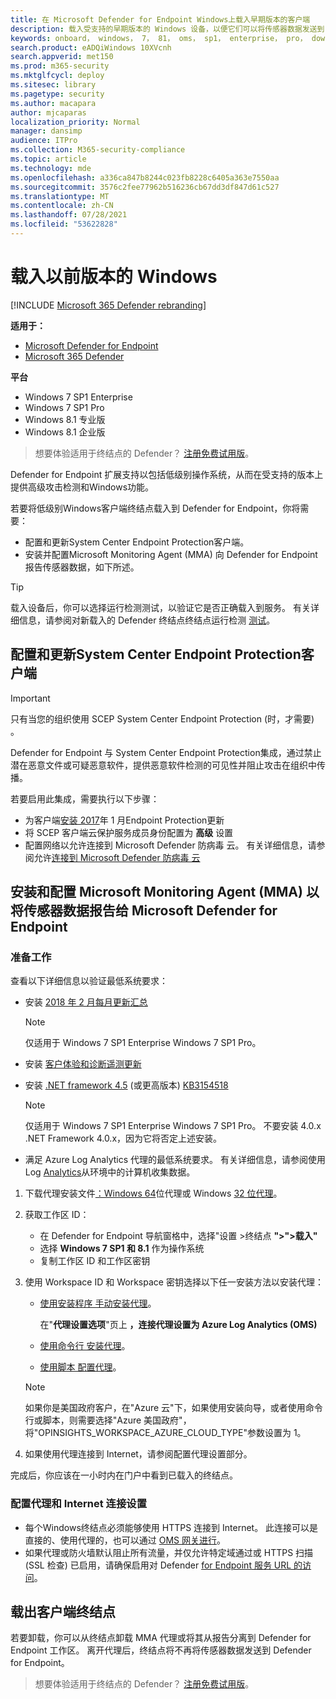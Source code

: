 ```yaml
---
title: 在 Microsoft Defender for Endpoint Windows上载入早期版本的客户端
description: 载入受支持的早期版本的 Windows 设备，以便它们可以将传感器数据发送到 Microsoft Defender for Endpoint 传感器
keywords: onboard， windows， 7， 81， oms， sp1， enterprise， pro， down level
search.product: eADQiWindows 10XVcnh
search.appverid: met150
ms.prod: m365-security
ms.mktglfcycl: deploy
ms.sitesec: library
ms.pagetype: security
ms.author: macapara
author: mjcaparas
localization_priority: Normal
manager: dansimp
audience: ITPro
ms.collection: M365-security-compliance
ms.topic: article
ms.technology: mde
ms.openlocfilehash: a336ca847b8244c023fb8228c6405a363e7550aa
ms.sourcegitcommit: 3576c2fee77962b516236cb67dd3df847d61c527
ms.translationtype: MT
ms.contentlocale: zh-CN
ms.lasthandoff: 07/28/2021
ms.locfileid: "53622828"
---
```

# <a name="onboard-previous-versions-of-windows"></a>载入以前版本的 Windows

[!INCLUDE [Microsoft 365 Defender rebranding](../../includes/microsoft-defender.md)]


**适用于：**
- [Microsoft Defender for Endpoint](https://go.microsoft.com/fwlink/p/?linkid=2154037)
- [Microsoft 365 Defender](https://go.microsoft.com/fwlink/?linkid=2118804)

**平台**
- Windows 7 SP1 Enterprise
- Windows 7 SP1 Pro
- Windows 8.1 专业版
- Windows 8.1 企业版


> 想要体验适用于终结点的 Defender？ [注册免费试用版](https://www.microsoft.com/microsoft-365/windows/microsoft-defender-atp?ocid=docs-wdatp-downlevel-abovefoldlink)。

Defender for Endpoint 扩展支持以包括低级别操作系统，从而在受支持的版本上提供高级攻击检测和Windows功能。

若要将低级别Windows客户端终结点载入到 Defender for Endpoint，你将需要：

- 配置和更新System Center Endpoint Protection客户端。
- 安装并配置Microsoft Monitoring Agent (MMA) 向 Defender for Endpoint 报告传感器数据，如下所述。

> [!TIP]
> 载入设备后，你可以选择运行检测测试，以验证它是否正确载入到服务。 有关详细信息，请参阅对新载入的 Defender 终结点终结点运行检测 [测试](run-detection-test.md)。

## <a name="configure-and-update-system-center-endpoint-protection-clients"></a>配置和更新System Center Endpoint Protection客户端
> [!IMPORTANT]
> 只有当您的组织使用 SCEP System Center Endpoint Protection (时，才需要) 。

Defender for Endpoint 与 System Center Endpoint Protection集成，通过禁止潜在恶意文件或可疑恶意软件，提供恶意软件检测的可见性并阻止攻击在组织中传播。

若要启用此集成，需要执行以下步骤：

- 为客户端[安装 2017](https://support.microsoft.com/help/3209361/january-2017-anti-malware-platform-update-for-endpoint-protection-clie)年 1 月Endpoint Protection更新 
- 将 SCEP 客户端云保护服务成员身份配置为 **高级** 设置
- 配置网络以允许连接到 Microsoft Defender 防病毒 云。 有关详细信息，请参阅允许[连接到 Microsoft Defender 防病毒 云](/windows/security/threat-protection/microsoft-defender-antivirus/configure-network-connections-microsoft-defender-antivirus#allow-connections-to-the-microsoft-defender-antivirus-cloud)

## <a name="install-and-configure-microsoft-monitoring-agent-mma-to-report-sensor-data-to-microsoft-defender-for-endpoint"></a>安装和配置 Microsoft Monitoring Agent (MMA) 以将传感器数据报告给 Microsoft Defender for Endpoint

### <a name="before-you-begin"></a>准备工作

查看以下详细信息以验证最低系统要求：

- 安装 [2018 年 2 月每月更新汇总](https://support.microsoft.com/help/4074598/windows-7-update-kb4074598)
  
  > [!NOTE]
  > 仅适用于 Windows 7 SP1 Enterprise Windows 7 SP1 Pro。

- 安装 [客户体验和诊断遥测更新](https://support.microsoft.com/help/3080149/update-for-customer-experience-and-diagnostic-telemetry)

- 安装 [.NET framework 4.5](https://www.microsoft.com/download/details.aspx?id=30653) (或更高版本) [KB3154518](https://support.microsoft.com/help/3154518/support-for-tls-system-default-versions-included-in-the-net-framework)

    > [!NOTE]
    > 仅适用于 Windows 7 SP1 Enterprise Windows 7 SP1 Pro。
    > 不要安装 4.0.x .NET Framework 4.0.x，因为它将否定上述安装。

- 满足 Azure Log Analytics 代理的最低系统要求。 有关详细信息，请参阅使用 Log [Analytics](/azure/log-analytics/log-analytics-concept-hybrid#prerequisites)从环境中的计算机收集数据。

1. 下载代理安装文件[：Windows 64](https://go.microsoft.com/fwlink/?LinkId=828603)位代理或 Windows [32 位代理](https://go.microsoft.com/fwlink/?LinkId=828604)。

2. 获取工作区 ID：
   - 在 Defender for Endpoint 导航窗格中，选择"设置 >终结点 **">">载入"**
   - 选择 **Windows 7 SP1 和 8.1** 作为操作系统
   - 复制工作区 ID 和工作区密钥

3. 使用 Workspace ID 和 Workspace 密钥选择以下任一安装方法以安装代理：
    - [使用安装程序 手动安装代理](/azure/log-analytics/log-analytics-windows-agents#install-agent-using-setup-wizard)。

      在"**代理设置选项**"页上 **，连接代理设置为 Azure Log Analytics (OMS)**

    - [使用命令行 安装代理](/azure/log-analytics/log-analytics-windows-agents#install-agent-using-command-line)。
    - [使用脚本 配置代理](/azure/log-analytics/log-analytics-windows-agents#install-agent-using-dsc-in-azure-automation)。

   > [!NOTE]
   > 如果你是美国政府客户，[](gov.md)在"Azure 云"下，如果使用安装向导，或者使用命令行或脚本，则需要选择"Azure 美国政府"，将"OPINSIGHTS_WORKSPACE_AZURE_CLOUD_TYPE"参数设置为 1。

4. 如果使用代理连接到 Internet，请参阅配置代理设置部分。

完成后，你应该在一小时内在门户中看到已载入的终结点。

### <a name="configure-proxy-and-internet-connectivity-settings"></a>配置代理和 Internet 连接设置

- 每个Windows终结点必须能够使用 HTTPS 连接到 Internet。 此连接可以是直接的、使用代理的，也可以通过 [OMS 网关进行](/azure/log-analytics/log-analytics-oms-gateway)。
- 如果代理或防火墙默认阻止所有流量，并仅允许特定域通过或 HTTPS 扫描 (SSL 检查) 已启用，请确保启用对 Defender [for Endpoint 服务 URL 的访问](/microsoft-365/security/defender-endpoint/configure-proxy-internet#enable-access-to-microsoft-defender-atp-service-urls-in-the-proxy-server)。

## <a name="offboard-client-endpoints"></a>载出客户端终结点

若要卸载，你可以从终结点卸载 MMA 代理或将其从报告分离到 Defender for Endpoint 工作区。 离开代理后，终结点将不再将传感器数据发送到 Defender for Endpoint。

> 想要体验适用于终结点的 Defender？ [注册免费试用版](https://www.microsoft.com/microsoft-365/windows/microsoft-defender-atp?ocid=docs-wdatp-downlevele-belowfoldlink)。
